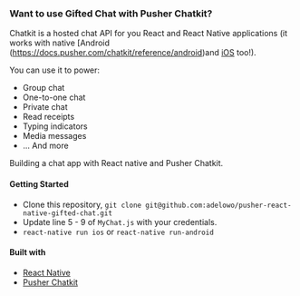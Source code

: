 ### Want to use Gifted Chat with Pusher Chatkit?

Chatkit is a hosted chat API for you React and React Native applications (it works with native [Android (https://docs.pusher.com/chatkit/reference/android)and [iOS](https://docs.pusher.com/chatkit/reference/swift) too!).

You can use it to power:

* Group chat
* One-to-one chat
* Private chat
* Read receipts
* Typing indicators
* Media messages
* ... And more

Building a chat app with React native and Pusher Chatkit.

#### Getting Started

- Clone this repository,  `git clone git@github.com:adelowo/pusher-react-native-gifted-chat.git`
- Update line 5 - 9 of `MyChat.js` with your credentials.
- `react-native run ios` or `react-native run-android`

#### Built with

- [React Native](https://facebook.github.io/react-native)
- [Pusher Chatkit](https://pusher.com/chatkit)
